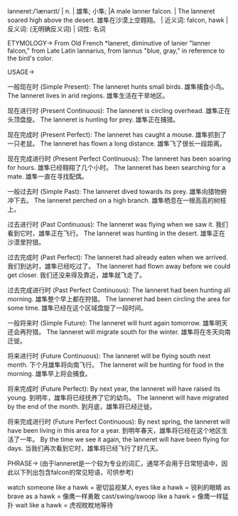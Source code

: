lanneret:/ˈlænərɪt/ | n. | 雄隼; 小隼; |A male lanner falcon.  |  The lanneret soared high above the desert. 雄隼在沙漠上空翱翔。 | 近义词: falcon, hawk | 反义词:  (无明确反义词) | 词性: 名词

ETYMOLOGY->
From Old French *laneret, diminutive of lanier "lanner falcon," from Late Latin lannarius, from lannus "blue, gray," in reference to the bird's color.

USAGE->

一般现在时 (Simple Present):
The lanneret hunts small birds. 雄隼捕食小鸟。
The lanneret lives in arid regions. 雄隼生活在干旱地区。

现在进行时 (Present Continuous):
The lanneret is circling overhead. 雄隼正在头顶盘旋。
The lanneret is hunting for prey. 雄隼正在捕猎。

现在完成时 (Present Perfect):
The lanneret has caught a mouse. 雄隼抓到了一只老鼠。
The lanneret has flown a long distance. 雄隼飞了很长一段距离。

现在完成进行时 (Present Perfect Continuous):
The lanneret has been soaring for hours. 雄隼已经翱翔了几个小时。
The lanneret has been searching for a mate. 雄隼一直在寻找配偶。

一般过去时 (Simple Past):
The lanneret dived towards its prey. 雄隼向猎物俯冲下去。
The lanneret perched on a high branch. 雄隼栖息在一根高高的树枝上。

过去进行时 (Past Continuous):
The lanneret was flying when we saw it. 我们看到它时，雄隼正在飞行。
The lanneret was hunting in the desert. 雄隼正在沙漠里狩猎。

过去完成时 (Past Perfect):
The lanneret had already eaten when we arrived. 我们到达时，雄隼已经吃过了。
The lanneret had flown away before we could get closer. 我们还没来得及靠近，雄隼就飞走了。

过去完成进行时 (Past Perfect Continuous):
The lanneret had been hunting all morning. 雄隼整个早上都在狩猎。
The lanneret had been circling the area for some time. 雄隼已经在这个区域盘旋了一段时间。

一般将来时 (Simple Future):
The lanneret will hunt again tomorrow. 雄隼明天还会再狩猎。
The lanneret will migrate south for the winter. 雄隼将在冬天向南迁徙。

将来进行时 (Future Continuous):
The lanneret will be flying south next month. 下个月雄隼将向南飞行。
The lanneret will be hunting for food in the morning.  雄隼早上将会捕食。


将来完成时 (Future Perfect):
By next year, the lanneret will have raised its young. 到明年，雄隼将已经抚养了它的幼鸟。
The lanneret will have migrated by the end of the month.  到月底，雄隼将已经迁徙。


将来完成进行时 (Future Perfect Continuous):
By next spring, the lanneret will have been living in this area for a year. 到明年春天，雄隼将已经在这个地区生活了一年。
By the time we see it again, the lanneret will have been flying for days. 当我们再次看到它时，雄隼将已经飞行了好几天。



PHRASE->
(由于lanneret是一个较为专业的词汇，通常不会用于日常短语中，因此以下列出包含falcon的常见短语，可供参考)

watch someone like a hawk =  密切监视某人
eyes like a hawk = 锐利的眼睛
as brave as a hawk = 像鹰一样勇敢
cast/swing/swoop like a hawk = 像鹰一样猛扑
wait like a hawk  = 虎视眈眈地等待
